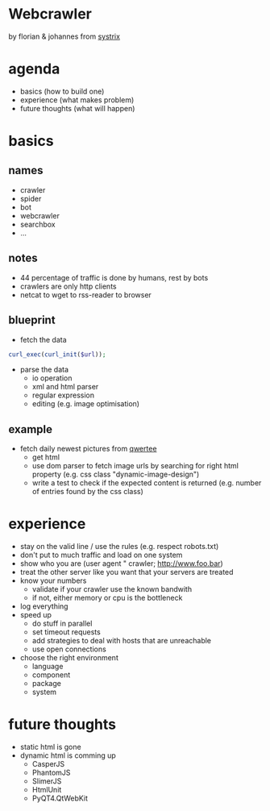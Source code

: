 # Webcrawler

by florian & johannes from [systrix](http://www.sistrix.de/)

# agenda

* basics (how to build one)
* experience (what makes problem)
* future thoughts (what will happen)

# basics

## names

* crawler
* spider
* bot
* webcrawler
* searchbox
* ...

## notes

* 44 percentage of traffic is done by humans, rest by bots
* crawlers are only http clients
* netcat to wget to rss-reader to browser

## blueprint

* fetch the data
```php
curl_exec(curl_init($url));
```
* parse the data
    * io operation
    * xml and html parser
    * regular expression
    * editing (e.g. image optimisation)

## example

* fetch daily newest pictures from [qwertee](http://www.qwertee.com)
    * get html
    * use dom parser to fetch image urls by searching for right html property (e.g. css class "dynamic-image-design")
    * write a test to check if the expected content is returned (e.g. number of entries found by the css class)

# experience

* stay on the valid line / use the rules (e.g. respect robots.txt)
* don't put to much traffic and load on one system
* show who you are (user agent "<my company> crawler; http://www.foo.bar)
* treat the other server like you want that your servers are treated
* know your numbers
    * validate if your crawler use the known bandwith
    * if not, either memory or cpu is the bottleneck
* log everything
* speed up
    * do stuff in parallel
    * set timeout requests
    * add strategies to deal with hosts that are unreachable
    * use open connections
* choose the right environment
    * language
    * component
    * package
    * system

# future thoughts

* static html is gone
* dynamic html is comming up
    * CasperJS
    * PhantomJS
    * SlimerJS
    * HtmlUnit
    * PyQT4.QtWebKit
